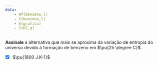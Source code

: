 ```yaml
---
data:
    - Hf(benzeno,l)
    - S(benzeno,l)
    - S(grafita)
    - S(H2,g) 
---
```


**Assinale** a alternativa que mais se aproxima da variação de entropia do universo devido à formação de benzeno em $\pu{25 \degree C}$.

- [x] $\pu{1800 J.K-1}$
